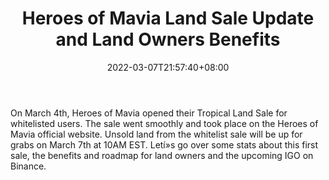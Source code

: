﻿---
title: "Heroes of Mavia Land Sale Update and Land Owners Benefits"
date: 2022-03-07T21:57:40+08:00
lastmod: 2022-03-07T16:45:40+08:00
draft: false
authors: ["Regal"]
description: "On March 4th, Heroes of Mavia opened their Tropical Land Sale for whitelisted users. The sale went smoothly and took place on the Heroes of Mavia official website. Unsold land from the whitelist sale will be up for grabs on March 7th at 10AM EST. Letí»s go over some stats about this first sale, the benefits and roadmap for land owners and the upcoming IGO on Binance."
featuredImage: "heroes-of-mavia-land-sale-update-and-land-owners-benefits.jpg"
tags: ["Virtual World","Play to Earn"]
categories: ["news"]
news: ["Virtual World"]
weight: 
lightgallery: true
pinned: false
recommend: false
recommend1: false
---

On March 4th, Heroes of Mavia opened their Tropical Land Sale for whitelisted users. The sale went smoothly and took place on the Heroes of Mavia official website. Unsold land from the whitelist sale will be up for grabs on March 7th at 10AM EST. Letí»s go over some stats about this first sale, the benefits and roadmap for land owners and the upcoming IGO on Binance.

<!--more-->

